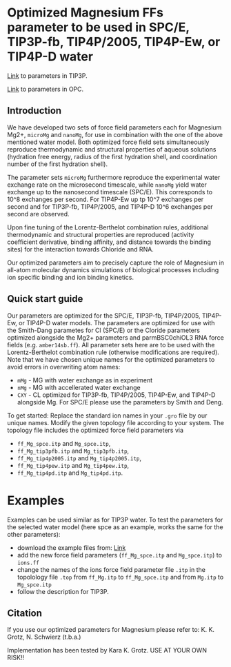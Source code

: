 # Optimized Magnesium FFs parameter to be used in SPC/E, TIP3P-fb, TIP4P/2005, TIP4P-Ew, or TIP4P-D water
[Link](https://github.com/bio-phys/Magnesium-FFs) to parameters in TIP3P.

[Link](https://github.com/bio-phys/MgFF_OPC) to parameters in OPC.

## Introduction
We have developed two sets of force field parameters each for Magnesium Mg2+, `microMg` and `nanoMg`, for use in combination with the one of the above mentioned water model.
Both optimized force field sets simultaneously reproduce thermodynamic and structural properties of aqueous solutions (hydration free energy, radius of the first hydration shell, and coordination number of the first hydration shell). 

The parameter sets `microMg` furthermore reproduce the experimental water exchange rate on the microsecond timescale, while `nanoMg` yield water exchange up to the nanosecond timescale (SPC/E). This corresponds to 10^8 exchanges per second. For TIP4P-Ew up tp 10^7 exchanges per second and for TIP3P-fb, TIP4P/2005, and TIP4P-D 10^6 exchanges per second are observed.

Upon fine tuning of the Lorentz-Berthelot combination rules, additional thermodynamic and structural properties are reproduced (activity coefficient derivative, binding affinity, and distance towards the binding sites) for the interaction towards Chloride and RNA. 

Our optimized parameters aim to precisely capture the role of Magnesium in all-atom molecular dynamics simulations of biological processes including ion specific binding and ion binding kinetics.


## Quick start guide
Our parameters are optimized for the SPC/E, TIP3P-fb, TIP4P/2005, TIP4P-Ew, or TIP4P-D water models.
The parameters are optimized for use with the Smith-Dang parametes for Cl (SPC/E) or the Cloride parameters optimized alongside the Mg2+ parameters and parmBSC0chiOL3 RNA force fields (e.g. `amber14sb.ff`).
All parameter sets here are to be used with the Lorentz-Berthelot combination rule (otherwise modifications are required).
Note that we have chosen unique names for the optimized parameters to avoid errors in overwriting atom names:
* `mMg` - MG with water exchange as in experiment
* `nMg` - MG with accellerated water exchange
* `CXY` - CL optimized for TIP3P-fb, TIP4P/2005, TIP4P-Ew, and TIP4P-D alongside Mg. For SPC/E please use the parameters by Smith and Deng.

To get started: Replace the standard ion names in your `.gro` file by our unique names.
Modify the given topology file according to your system. The topology file includes the optimized force field parameters via 
* `ff_Mg_spce.itp` and `Mg_spce.itp`,
* `ff_Mg_tip3pfb.itp` and `Mg_tip3pfb.itp`,
* `ff_Mg_tip4p2005.itp` and `Mg_tip4p2005.itp`,
* `ff_Mg_tip4pew.itp` and `Mg_tip4pew.itp`,
* `ff_Mg_tip4pd.itp` and `Mg_tip4pd.itp`.

# Examples

Examples can be used similar as for TIP3P water. To test the parameters for the selected water model (here spce as an example, works the same for the other parameters):

* download the example files from: [Link](https://github.com/bio-phys/Magnesium-FFs)
* add the new force field parameters (`ff_Mg_spce.itp` and `Mg_spce.itp`) to `ions.ff`
* change the names of the ions force field parameter file `.itp` in the topolology file `.top` from `ff_Mg.itp` to `ff_Mg_spce.itp` and from `Mg.itp` to `Mg_spce.itp`
* follow the description for TIP3P.

## Citation
If you use our optimized parameters for Magnesium please refer to:
K. K. Grotz, N. Schwierz (t.b.a.)


Implementation has been tested by Kara K. Grotz.
USE AT YOUR OWN RISK!!

